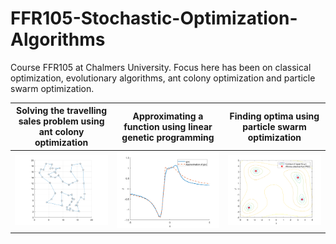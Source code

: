 # FFR105-Stochastic-Optimization-Algorithms
Course FFR105 at Chalmers University. Focus here has been on classical optimization, evolutionary algorithms, ant colony optimization and particle swarm optimization.

Solving the travelling sales problem using ant colony optimization | Approximating a function using linear genetic programming | Finding optima using particle swarm optimization |
:-------------------------:|:-------------------------:|:-------------------------:
![](https://github.com/erik-norlin/FFR105-Stochastic-Optimization-Algorithms/blob/main/Home%20work%202/Plots/BestPath.png?raw=true)  |  ![](https://github.com/erik-norlin/FFR105-Stochastic-Optimization-Algorithms/blob/main/Home%20work%202/Plots/gApprox.png?raw=true)  |  ![](https://github.com/erik-norlin/FFR105-Stochastic-Optimization-Algorithms/blob/main/Home%20work%202/Plots/PSO2.png?raw=true)
